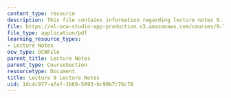 ```yaml
---
content_type: resource
description: This file contains information regarding lecture notes 9.
file: https://ol-ocw-studio-app-production.s3.amazonaws.com/courses/9-70-social-psychology-spring-2013/1dc4c977afaf1b605893bc99b7c76c78_MIT9_70S13_Lect9.pdf
file_type: application/pdf
learning_resource_types:
- Lecture Notes
ocw_type: OCWFile
parent_title: Lecture Notes
parent_type: CourseSection
resourcetype: Document
title: Lecture 9 Lecture Notes
uid: 1dc4c977-afaf-1b60-5893-bc99b7c76c78
---
```

